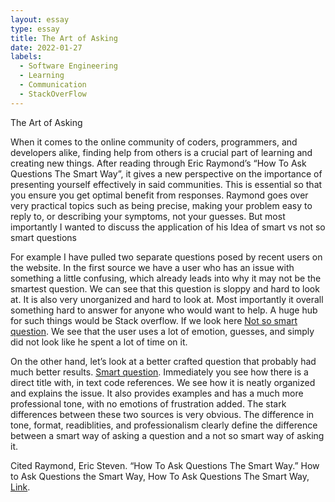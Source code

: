 ```yaml
---
layout: essay
type: essay
title: The Art of Asking 
date: 2022-01-27
labels:
  - Software Engineering
  - Learning
  - Communication
  - StackOverFlow
---
```


The Art of Asking

   When it comes to the online community of coders, programmers, and developers alike, finding help from others is a crucial part of learning and creating new things. After reading through Eric Raymond’s “How To Ask Questions The Smart Way”, it gives a new perspective on the importance of presenting yourself effectively in said communities. This is essential so that you ensure you get optimal benefit from responses. Raymond goes over very practical topics such as being precise, making your problem easy to reply to, or describing your symptoms, not your guesses. But most importantly I wanted to discuss the application of his Idea of smart vs not so smart questions
	
   For example I have pulled two separate questions posed by recent users on the website. In the first source we have a user who has an issue with something a little confusing, which already leads into why it may not be the smartest question. We can see that this question is sloppy and hard to look at. It is also very unorganized and hard to look at. Most importantly it overall something hard to answer for anyone who would want to help. A huge hub for such things would be Stack overflow. If we look here [Not so smart question](https://stackoverflow.com/questions/70888680/unwanted-temporary-tables-ingested-into-hevo-pipeline). We see that the user uses a lot of emotion, guesses, and simply did not look like he spent a lot of time on it.
	
   On the other hand, let’s look at a better crafted question that probably had much better results. [Smart question](https://stackoverflow.com/questions/70888516/how-to-store-a-key-with-multiple-values-in-hashtable). Immediately you see how there is a direct title with, in text code references. We see how it is neatly organized and explains the issue. It also provides examples and has a much more professional tone, with no emotions of frustration added.
    The stark differences between these two sources is very obvious. The difference in tone, format, readiblities, and professionalism clearly define the difference between a smart way of asking a question and a not so smart way of asking it.

Cited
Raymond, Eric Steven. “How To Ask Questions The Smart Way.” How to Ask Questions the Smart Way, How To Ask Questions The Smart Way, [Link](http://www.catb.org/esr/faqs/smart-questions.html). 
